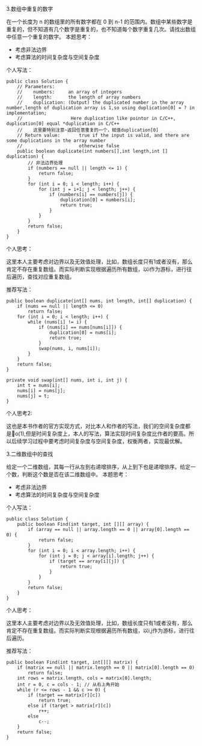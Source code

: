 3.数组中重复的数字

在一个长度为 n 的数组里的所有数字都在 0 到 n-1 的范围内。数组中某些数字是重复的，但不知道有几个数字是重复的，也不知道每个数字重复几次。请找出数组中任意一个重复的数字。
本题思考：

- 考虑非法边界
- 考虑算法的时间复杂度与空间复杂度

个人写法：
```
public class Solution {
    // Parameters:
    //    numbers:     an array of integers
    //    length:      the length of array numbers
    //    duplication: (Output) the duplicated number in the array number,length of duplication array is 1,so using duplication[0] = ? in implementation;
    //                  Here duplication like pointor in C/C++, duplication[0] equal *duplication in C/C++
    //    这里要特别注意~返回任意重复的一个，赋值duplication[0]
    // Return value:       true if the input is valid, and there are some duplications in the array number
    //                     otherwise false
    public boolean duplicate(int numbers[],int length,int [] duplication) {
        // 非法边界处理
        if (numbers == null || length <= 1) {
            return false;
        }
        for (int i = 0; i < length; i++) {
            for (int j = i+1; j < length; j++) {
                if (numbers[i] == numbers[j]) {
                    duplication[0] = numbers[i];
                    return true;
                }
            }
        }
        return false;
    }
}
```
个人思考：

这里本人主要考虑对边界以及无效值处理，比如，数组长度只有1或者没有，那么肯定不存在重复数组。而实际判断实现根据遍历所有数组，以i作为游标，进行往后遍历，查找对应重复数组。

推荐写法：
```
public boolean duplicate(int[] nums, int length, int[] duplication) {
    if (nums == null || length <= 0)
        return false;
    for (int i = 0; i < length; i++) {
        while (nums[i] != i) {
            if (nums[i] == nums[nums[i]]) {
                duplication[0] = nums[i];
                return true;
            }
            swap(nums, i, nums[i]);
        }
    }
    return false;
}
 
private void swap(int[] nums, int i, int j) {
    int t = nums[i];
    nums[i] = nums[j];
    nums[j] = t;
}
```
个人思考2:

这也是本书作者的官方实现方式，对比本人和作者的写法，我们的空间复杂度都是o(1),但是时间复杂度上，本人的写法，算法实现时间复杂度比作者的要高。所以后续学习过程中要考虑时间复杂度与空间复杂度，权衡两者，实现最优解。

3.二维数组中的查找

给定一个二维数组，其每一行从左到右递增排序，从上到下也是递增排序。给定一个数，判断这个数是否在该二维数组中。
本题思考：

- 考虑非法边界
- 考虑算法的时间复杂度与空间复杂度

个人写法：
```
public class Solution {
    public boolean Find(int target, int [][] array) {
        if (array == null || array.length == 0 || array[0].length == 0) {
            return false;
        }
        for (int i = 0; i < array.length; i++) {
            for (int j = 0; j < array[i].length; j++) {
                if (target == array[i][j]) {
                    return true;
                }
            }
        }
        return false;
    }
}
```
个人思考：

这里本人主要考虑对边界以及无效值处理，比如，数组长度只有1或者没有，那么肯定不存在重复数组。而实际判断实现根据遍历所有数组，以i,j作为游标，进行往后遍历。

推荐写法：
```
public boolean Find(int target, int[][] matrix) {
    if (matrix == null || matrix.length == 0 || matrix[0].length == 0)
        return false;
    int rows = matrix.length, cols = matrix[0].length;
    int r = 0, c = cols - 1; // 从右上角开始
    while (r <= rows - 1 && c >= 0) {
        if (target == matrix[r][c])
            return true;
        else if (target > matrix[r][c])
            r++;
        else
            c--;
    }
    return false;
}
```


